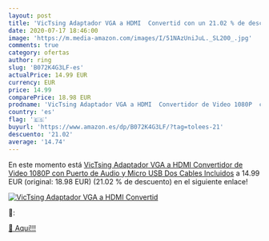 ```yaml
---
layout: post
title: 'VicTsing Adaptador VGA a HDMI  Convertid con un 21.02 % de descuento'
date: 2020-07-17 18:46:00
image: 'https://m.media-amazon.com/images/I/51NAzUniJuL._SL200_.jpg'
comments: true
category: ofertas
author: ring
slug: 'B072K4G3LF-es'
actualPrice: 14.99 EUR
currency: EUR
price: 14.99
comparePrice: 18.98 EUR
prodname: 'VicTsing Adaptador VGA a HDMI  Convertidor de Video 1080P  con Puerto de Audio y Micro USB  Dos Cables Incluidos'
country: 'es'
flag: '🇪🇸'
buyurl: 'https://www.amazon.es/dp/B072K4G3LF/?tag=tolees-21'
descuento: '21.02'
average: '14.74'
---
```


En este momento está [VicTsing Adaptador VGA a HDMI  Convertidor de Video 1080P  con Puerto de Audio y Micro USB  Dos Cables Incluidos](https://www.amazon.es/dp/B072K4G3LF/?tag=tolees-21) a 14.99 EUR (original: 18.98 EUR) (21.02 %  de descuento) en el siguiente enlace!

[![VicTsing Adaptador VGA a HDMI  Convertid](https://m.media-amazon.com/images/I/51NAzUniJuL._SL200_.jpg)](https://www.amazon.es/dp/B072K4G3LF/?tag=tolees-21)

🔎:


[🛒 Aquí!!!](https://www.amazon.es/dp/B072K4G3LF/?tag=tolees-21)
